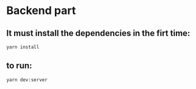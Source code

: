 # Backend part

## It must install the dependencies in the firt time:

`yarn install`

## to run:

`yarn dev:server`